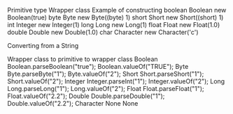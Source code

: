 Primitive type          Wrapper class       Example of constructing
boolean                 Boolean             new Boolean(true)
byte                    Byte                new Byte((byte) 1)
short                   Short               new Short((short) 1)
int                     Integer             new Integer(1)
long                    Long                new Long(1)
float                   Float               new Float(1.0)
double                  Double              new Double(1.0)
char                    Character           new Character('c')

Converting from a String

Wrapper class   to primitive                    to wrapper class
Boolean         Boolean.parseBoolean("true");   Boolean.valueOf("TRUE");
Byte            Byte.parseByte("1");            Byte.valueOf("2");
Short           Short.parseShort("1");          Short.valueOf("2");
Integer         Integer.parseInt("1");          Integer.valueOf("2");
Long            Long.parseLong("1");            Long.valueOf("2");
Float           Float.parseFloat("1");          Float.valueOf("2.2");
Double          Double.parseDouble("1");        Double.valueOf("2.2");
Character       None                            None
